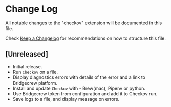 # Change Log

All notable changes to the "checkov" extension will be documented in this file.

Check [Keep a Changelog](http://keepachangelog.com/) for recommendations on how to structure this file.

## [Unreleased]

- Initial release.
- Run `Checkov` on a file.
- Display diagnostics errors with details of the error and a link to Bridgecrew platform.
- Install and update `Checkov` with - Brew(mac), Pipenv or python. 
- Use Bridgecrew token from configuration and add it to Checkov run.
- Save logs to a file, and display message on errors.  